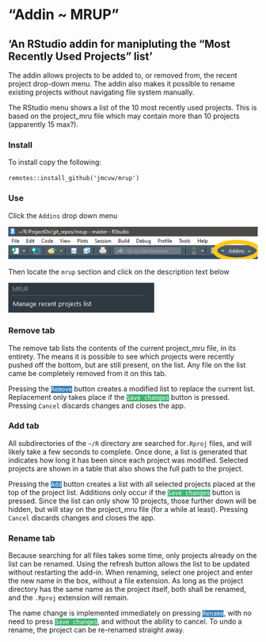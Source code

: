 “Addin ~ MRUP”
==============

‘An RStudio addin for manipluting the “Most Recently Used Projects” list’
-------------------------------------------------------------------------

The addin allows projects to be added to, or removed from, the recent
project drop-down menu. The addin also makes it possible to rename
existing projects without navigating file system manually.

The RStudio menu shows a list of the 10 most recently used projects.
This is based on the project\_mru file which may contain more than 10
projects (apparently 15 max?).

### Install

To install copy the following:

`remotes::install_github('jmcvw/mrup')`

### Use

Click the `Addins` drop down menu

![](images/addins_menu.PNG)

Then locate the `mrup` section and click on the description text below

![](images/mrup_menu.PNG)

### Remove tab

The remove tab lists the contents of the current project\_mru file, in
its entirety. The means it is possible to see which projects were
recently pushed off the bottom, but are still present, on the list. Any
file on the list came be completely removed from it on this tab.

Pressing the
<code style='background-color:#337ab7; color:white'>Remove</code> button
creates a modified list to replace the current list. Replacement only
takes place if the
<code style='background-color:#3cb371; color:white'>Save changes</code>
button is pressed. Pressing `Cancel` discards changes and closes the
app.

### Add tab

All subdirectories of the `~/R` directory are searched for`.Rproj`
files, and will likely take a few seconds to complete. Once done, a list
is generated that indicates how long it has been since each project was
modified. Selected projects are shown in a table that also shows the
full path to the project.

Pressing the
<code style='background-color:#337ab7; color:white'>Add</code> button
creates a list with all selected projects placed at the top of the
project list. Additions only occur if the
<code style='background-color:#3cb371; color:white'>Save changes</code>
button is pressed. Since the list can only show 10 projects, those
further down will be hidden, but will stay on the project\_mru file (for
a while at least). Pressing `Cancel` discards changes and closes the
app.

### Rename tab

Because searching for all files takes some time, only projects already
on the list can be renamed. Using the refresh button allows the list to
be updated without restarting the add-in. When renaming, select one
project and enter the new name in the box, without a file extension. As
long as the project directory has the same name as the project itself,
both shall be renamed, and the `.Rproj` extension will remain.

The name change is implemented immediately on pressing
<code style='background-color:#337ab7; color:white'>Rename</code>, with
no need to press
<code style='background-color:#3cb371; color:white'>Save changes</code>,
and without the ability to cancel. To undo a rename, the project can be
re-renamed straight away.
